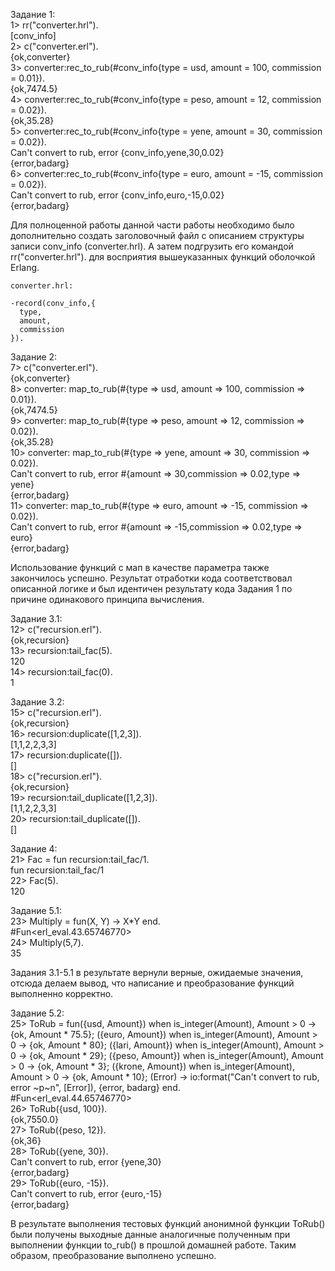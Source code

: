 Задание 1:  
1> rr("converter.hrl").  
[conv_info]  
2> c("converter.erl").  
{ok,converter}  
3> converter:rec_to_rub(#conv_info{type = usd, amount = 100, commission = 0.01}).  
{ok,7474.5}  
4> converter:rec_to_rub(#conv_info{type = peso, amount = 12, commission = 0.02}).  
{ok,35.28}  
5> converter:rec_to_rub(#conv_info{type = yene, amount = 30, commission = 0.02}).  
Can't convert to rub, error {conv_info,yene,30,0.02}  
{error,badarg}  
6> converter:rec_to_rub(#conv_info{type = euro, amount = -15, commission = 0.02}).  
Can't convert to rub, error {conv_info,euro,-15,0.02}  
{error,badarg}  

Для полноценной работы данной части работы необходимо было дополнительно создать заголовочный файл с описанием структуры записи conv_info (converter.hrl). А затем подгрузить его командой rr("converter.hrl"). для восприятия вышеуказанных функций оболочкой Erlang.  

    converter.hrl:  

    -record(conv_info,{  
      type,  
      amount,  
      commission  
    }).  

Задание 2:  
7> c("converter.erl").  
{ok,converter}  
8> converter: map_to_rub(#{type => usd, amount => 100, commission => 0.01}).  
{ok,7474.5}  
9> converter: map_to_rub(#{type => peso, amount => 12, commission => 0.02}).  
{ok,35.28}  
10> converter: map_to_rub(#{type => yene, amount => 30, commission => 0.02}).  
Can't convert to rub, error #{amount => 30,commission => 0.02,type => yene}  
{error,badarg}  
11> converter: map_to_rub(#{type => euro, amount => -15, commission => 0.02}).  
Can't convert to rub, error #{amount => -15,commission => 0.02,type => euro}  
{error,badarg}  

Использование функций с мап в качестве параметра также закончилось успешно. Результат отработки кода соответствовал описанной логике и был идентичен результату кода Задания 1 по причине одинакового принципа вычисления.  

Задание 3.1:  
12> c("recursion.erl").  
{ok,recursion}  
13> recursion:tail_fac(5).  
120  
14> recursion:tail_fac(0).  
1  

Задание 3.2:  
15> c("recursion.erl").  
{ok,recursion}  
16> recursion:duplicate([1,2,3]).  
[1,1,2,2,3,3]  
17> recursion:duplicate([]).  
[]  
18> c("recursion.erl").  
{ok,recursion}  
19> recursion:tail_duplicate([1,2,3]).  
[1,1,2,2,3,3]  
20> recursion:tail_duplicate([]).  
[]  

Задание 4:  
21> Fac = fun recursion:tail_fac/1.  
fun recursion:tail_fac/1  
22> Fac(5).  
120  

Задание 5.1:  
23> Multiply = fun(X, Y) -> X*Y end.  
#Fun<erl_eval.43.65746770>      
24> Multiply(5,7).  
35  

Задания 3.1-5.1 в результате вернули верные, ожидаемые значения, отсюда делаем вывод, что написание и преобразование функций выполненно корректно.  

Задание 5.2:  
25> ToRub = fun({usd, Amount}) when is_integer(Amount), Amount > 0 -> {ok, Amount * 75.5}; ({euro, Amount}) when is_integer(Amount), Amount > 0 -> {ok, Amount * 80}; ({lari, Amount}) when is_integer(Amount), Amount > 0 -> {ok, Amount * 29}; ({peso, Amount}) when is_integer(Amount), Amount > 0 -> {ok, Amount * 3}; ({krone, Amount}) when is_integer(Amount), Amount > 0 -> {ok, Amount * 10}; (Error) -> io:format("Can't convert to rub, error ~p~n", [Error]), {error, badarg} end.  
#Fun<erl_eval.44.65746770>    
26> ToRub({usd, 100}).  
{ok,7550.0}  
27> ToRub({peso, 12}).  
{ok,36}  
28> ToRub({yene, 30}).  
Can't convert to rub, error {yene,30}  
{error,badarg}  
29> ToRub({euro, -15}).  
Can't convert to rub, error {euro,-15}  
{error,badarg}  

В результате выполнения тестовых функций анонимной функции ToRub() были получены выходные данные аналогичные полученным при выполнении функции to_rub() в прошлой домашней работе. Таким образом, преобразование выполнено успешно.

